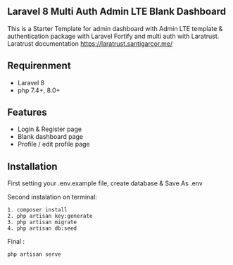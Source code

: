 ## Laravel 8 Multi Auth Admin LTE Blank Dashboard

This is a Starter Template for admin dashboard with Admin LTE template & authentication package with Laravel Fortify and multi auth with Laratrust. Laratrust documentation https://laratrust.santigarcor.me/ 


## Requirenment
- Laravel 8
- php 7.4+, 8.0+

## Features
- Login & Register page
- Blank dashboard page
- Profile / edit profile page

## Installation
First setting your .env.example file, create database & Save As .env

Second instalation on terminal:

    1. composer install
    2. php artisan key:generate
    3. php artisan migrate
    4. php artisan db:seed
    
Final :

    php artisan serve
